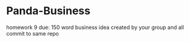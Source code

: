 # Panda-Business

homework 9 due: 150 word business idea created by your group and all commit to same repo












